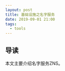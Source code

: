 ```yaml
---
layout: post
title: 基础设施之名字服务
date: 2019-09-01 21:00
tags:
  - tools
---
```


## 导读
本文主要介绍名字服务ZNS。



